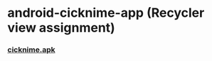 # android-cicknime-app (Recycler view assignment)
### <a href="https://docs.google.com/uc?export=download&id=14cFnI86gk8G8iM8E-hczNVbid367l404">cicknime.apk</a>
